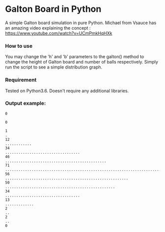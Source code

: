 # Galton Board in Python
A simple Galton board simulation in pure Python.
Michael from Vsauce has an amazing video explaining the concept : https://www.youtube.com/watch?v=UCmPmkHqHXk

### How to use 
You may change the 'h' and 'b' parameters to the galton() method to change the height of Galton board and number of balls respectively. Simply run the script to see a simple distribution graph.

### Requirement
Tested on Python3.6. Doesn't require any additional libraries.

### Output example:
```
0

0

1
.
12
............
34
..................................
46
..............................................
71
.......................................................................
56
........................................................
50
..................................................
34
..................................
13
.............
2
..
2
..
0
```
